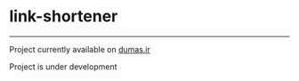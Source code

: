 # link-shortener
---
Project currently available on [dumas.ir](https://dumas.ir)

Project is under development